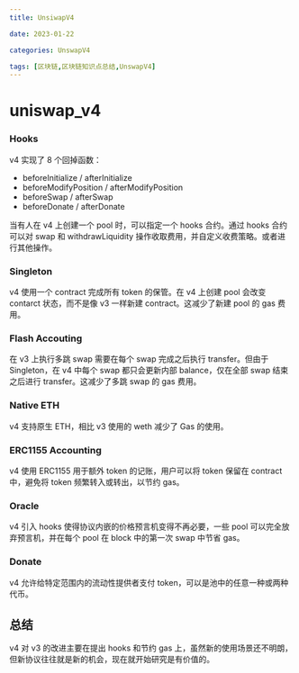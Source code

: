 ```yaml
---
title: UnsiwapV4

date: 2023-01-22	

categories: UnswapV4	

tags: [区块链,区块链知识点总结,UnswapV4]
---	
```


# uniswap_v4

### Hooks

v4 实现了 8 个回掉函数：

- beforeInitialize / afterInitialize
- beforeModifyPosition / afterModifyPosition
- beforeSwap / afterSwap
- beforeDonate / afterDonate

当有人在 v4 上创建一个 pool 时，可以指定一个 hooks 合约。通过 hooks 合约可以对 swap 和 withdrawLiquidity 操作收取费用，并自定义收费策略。或者进行其他操作。

### Singleton

v4 使用一个 contract 完成所有 token 的保管。在 v4 上创建 pool 会改变 contarct 状态，而不是像 v3 一样新建 contract。这减少了新建 pool 的 gas 费用。

### Flash Accouting

在 v3 上执行多跳 swap 需要在每个 swap 完成之后执行 transfer。但由于 Singleton，在 v4 中每个 swap 都只会更新内部 balance，仅在全部 swap 结束之后进行 transfer。这减少了多跳 swap 的 gas 费用。

### Native ETH

v4 支持原生 ETH，相比 v3 使用的 weth 减少了 Gas 的使用。

### ERC1155 Accounting

v4 使用 ERC1155 用于额外 token 的记账，用户可以将 token 保留在 contract 中，避免将 token 频繁转入或转出，以节约 gas。

### Oracle

v4 引入 hooks 使得协议内嵌的价格预言机变得不再必要，一些 pool 可以完全放弃预言机，并在每个 pool 在 block 中的第一次 swap 中节省 gas。

### Donate

v4 允许给特定范围内的流动性提供者支付 token，可以是池中的任意一种或两种代币。

## 总结

v4 对 v3 的改进主要在提出 hooks 和节约 gas 上，虽然新的使用场景还不明朗，但新协议往往就是新的机会，现在就开始研究是有价值的。